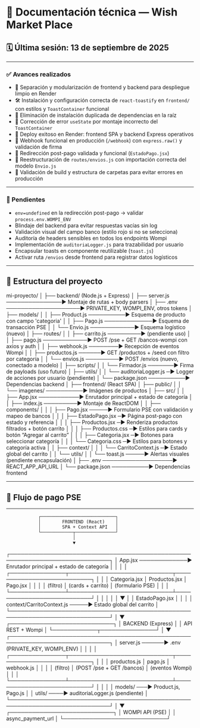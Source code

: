 # 🧠 Documentación técnica — Wish Market Place

## 🗓️ Última sesión: 13 de septiembre de 2025

---

### ✅ Avances realizados

- 🧩 Separación y modularización de frontend y backend para despliegue limpio en Render
- 🛠️ Instalación y configuración correcta de `react-toastify` en `frontend/` con estilos y `ToastContainer` funcional
- 🧼 Eliminación de instalación duplicada de dependencias en la raíz
- 🧠 Corrección de error `useState` por montaje incorrecto del `ToastContainer`
- 🚀 Deploy exitoso en Render: frontend SPA y backend Express operativos
- 🔗 Webhook funcional en producción (`/webhook`) con `express.raw()` y validación de firma
- 🧭 Redirección post-pago validada y funcional (`EstadoPago.jsx`)
- 🧱 Reestructuración de `routes/envios.js` con importación correcta del modelo `Envio.js`
- 🧪 Validación de build y estructura de carpetas para evitar errores en producción

---

### 📌 Pendientes

- `env=undefined` en la redirección post-pago → validar `process.env.WOMPI_ENV`
- Blindaje del backend para evitar respuestas vacías sin log
- Validación visual del campo banco (estilo rojo si no se selecciona)
- Auditoría de headers sensibles en todos los endpoints Wompi
- Implementación de `auditoriaLogger.js` para trazabilidad por usuario
- Encapsular toasts en componente reutilizable (`toast.js`)
- Activar ruta `/envios` desde frontend para registrar datos logísticos

---

## 📁 Estructura del proyecto

mi-proyecto/
│
├── backend/ (Node.js + Express)
│   ├── server.js ───────────────▶ Montaje de rutas + body parsers
│   ├── .env ────────────────────▶ PRIVATE_KEY, WOMPI_ENV, otros tokens
│   ├── models/
│   │   ├── Product.js ──────────▶ Esquema de producto con campo 'categoria'
│   │   ├── Pago.js ─────────────▶ Esquema de transacción PSE
│   │   └── Envio.js ────────────▶ Esquema logístico (nuevo)
│   ├── routes/
│   │   ├── carrito.js ─────────▶ (pendiente uso)
│   │   ├── pago.js ────────────▶ POST /pse + GET /bancos-wompi con axios y auth
│   │   ├── webhook.js ────────▶ Recepción de eventos Wompi
│   │   ├── productos.js ──────▶ GET /productos + /seed con filtro por categoría
│   │   └── envios.js ─────────▶ POST /envios (nuevo, conectado a modelo)
│   ├── scripts/
│   │   └── Firmador.js ───────▶ Firma de payloads (uso futuro)
│   ├── utils/
│   │   └── auditoriaLogger.js ─▶ Logger de acciones por usuario (pendiente)
│   └── package.json ──────────▶ Dependencias backend
│
├── frontend/ (React SPA)
│   ├── public/
│   │   └── imagenes/ ──────────▶ Imágenes de productos
│   ├── src/
│   │   ├── App.jsx ───────────▶ Enrutador principal + estado de categoría
│   │   ├── index.js ─────────▶ Montaje de ReactDOM
│   │   ├── components/
│   │   │   ├── Pago.jsx ─────▶ Formulario PSE con validación y mapeo de bancos
│   │   │   ├── EstadoPago.jsx ─▶ Página post-pago con estado y referencia
│   │   │   ├── Productos.jsx ─▶ Renderiza productos filtrados + botón carrito
│   │   │   ├── Productos.css ─▶ Estilos para cards y botón “Agregar al carrito”
│   │   │   ├── Categoria.jsx ─▶ Botones para seleccionar categoría
│   │   │   └── Categoria.css ─▶ Estilos para botones y categoría activa
│   │   ├── context/
│   │   │   └── CarritoContext.js ─▶ Estado global del carrito
│   │   └── utils/
│   │       └── toast.js ─────▶ Alertas visuales (pendiente encapsulación)
│   ├── .env ───────────────────▶ REACT_APP_API_URL
│   └── package.json ──────────▶ Dependencias frontend

---

## 🔄 Flujo de pago PSE



---

                ┌────────────────────────────┐
                │        FRONTEND (React)    │
                │        SPA + Context API   │
                └────────────┬───────────────┘
                             │
                             ▼
┌─────────────────────────────────────────────────────────────────────────────┐
│ App.jsx ─────────────▶ Enrutador principal + estado de categoría            │
│                                                                             │
│ ┌───────────────┬────────────────────────────┬───────────────────────────┐ │
│ │ Categoria.jsx │ Productos.jsx              │ Pago.jsx                  │ │
│ │ (filtro)      │ (cards + carrito)          │ (formulario PSE)          │ │
│ └───────────────┴────────────────────────────┴───────────────────────────┘ │
│                                     │                                       │
│                                     ▼                                       │
│                             EstadoPago.jsx                                 │
│                                                                             │
│ context/CarritoContext.js ─────▶ Estado global del carrito                 │
└─────────────────────────────────────────────────────────────────────────────┘
                             │
                             ▼
                ┌────────────────────────────┐
                │        BACKEND (Express)   │
                │        API REST + Wompi    │
                └────────────┬───────────────┘
                             │
                             ▼
┌─────────────────────────────────────────────────────────────────────────────┐
│ server.js ──────▶ .env (PRIVATE_KEY, WOMPI_ENV)                            │
│                                                                             │
│ ┌───────────────┬────────────────────────────┬───────────────────────────┐ │
│ │ productos.js  │ pago.js                    │ webhook.js                │ │
│ │ (filtro)      │ (POST /pse + GET /bancos) │ (eventos Wompi)           │ │
│ └───────────────┴────────────────────────────┴───────────────────────────┘ │
│                                                                             │
│ models/ ───▶ Product.js, Pago.js                                            │
│ utils/ ────▶ auditoriaLogger.js (pendiente)                                │
└─────────────────────────────────────────────────────────────────────────────┘
                             │
                             ▼
                ┌────────────────────────────┐
                │        WOMPI API (PSE)     │
                │        async_payment_url   │
                └────────────────────────────┘
